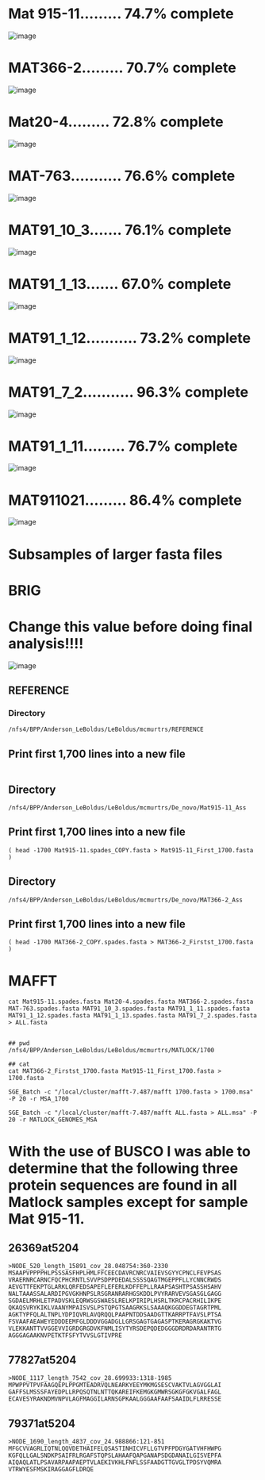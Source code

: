 

# Mat 915-11......... 74.7% complete

![image](https://github.com/mcmurtrs/Cs_pop_gen/assets/49656044/f09e859f-2b76-4bc2-971d-ce5357893789)

# MAT366-2......... 70.7% complete

![image](https://github.com/mcmurtrs/Cs_pop_gen/assets/49656044/4fd305d0-55ce-4af5-a858-3e83a2da61ab)

# Mat20-4......... 72.8% complete

![image](https://github.com/mcmurtrs/Cs_pop_gen/assets/49656044/d97cd89d-aca8-4923-96ee-767bd0e0e32c)

# MAT-763........... 76.6% complete

![image](https://github.com/mcmurtrs/Cs_pop_gen/assets/49656044/ef1baec1-a97f-4d31-8f76-8b7228b1019b)

# MAT91_10_3....... 76.1% complete

![image](https://github.com/mcmurtrs/Cs_pop_gen/assets/49656044/b635158c-1c4e-4bfb-887b-6b20b1c068f5)

# MAT91_1_13....... 67.0% complete

![image](https://github.com/mcmurtrs/Cs_pop_gen/assets/49656044/d7d6fd67-1752-4917-b99e-96047cf0fb26)

# MAT91_1_12........... 73.2% complete

![image](https://github.com/mcmurtrs/Cs_pop_gen/assets/49656044/a3b1514b-93cb-49a3-9865-441063810989)


# MAT91_7_2........... 96.3% complete

![image](https://github.com/mcmurtrs/Cs_pop_gen/assets/49656044/5268fc48-c418-4c6b-84f5-686e4c542b38)


# MAT91_1_11......... 76.7% complete

![image](https://github.com/mcmurtrs/Cs_pop_gen/assets/49656044/25035513-59c0-4948-aa29-95d4091fddc2)


# MAT911021......... 86.4% complete

![image](https://github.com/mcmurtrs/Cs_pop_gen/assets/49656044/52578e48-b6fa-456c-86e0-cc0207ce2727)


# Subsamples of larger fasta files

# BRIG
# Change this value before doing final analysis!!!!
![image](https://github.com/mcmurtrs/Cs_pop_gen/assets/49656044/ce61f03b-babf-44e7-8e1e-b3e231a7c64d)


## REFERENCE

### Directory

```/nfs4/BPP/Anderson_LeBoldus/LeBoldus/mcmurtrs/REFERENCE```
## Print first 1,700 lines into a new file

``` ( head -1700 GCA_002794785.1_PSUO.v3_genomic.fna > GCA_002794785_First_1700.fasta )
 ```
## Directory

``` /nfs4/BPP/Anderson_LeBoldus/LeBoldus/mcmurtrs/De_novo/Mat915-11_Ass ```

## Print first 1,700 lines into a new file

``` ( head -1700 Mat915-11.spades_COPY.fasta > Mat915-11_First_1700.fasta )  ```

## Directory

```/nfs4/BPP/Anderson_LeBoldus/LeBoldus/mcmurtrs/De_novo/MAT366-2_Ass```


## Print first 1,700 lines into a new file

``` ( head -1700 MAT366-2_COPY.spades.fasta > MAT366-2_Firstst_1700.fasta )  ```

# MAFFT
```
cat Mat915-11.spades.fasta Mat20-4.spades.fasta MAT366-2.spades.fasta MAT-763.spades.fasta MAT91_10_3.spades.fasta MAT91_1_11.spades.fasta MAT91_1_12.spades.fasta MAT91_1_13.spades.fasta MAT91_7_2.spades.fasta > ALL.fasta


## pwd
/nfs4/BPP/Anderson_LeBoldus/LeBoldus/mcmurtrs/MATLOCK/1700

## cat
cat MAT366-2_Firstst_1700.fasta Mat915-11_First_1700.fasta > 1700.fasta

SGE_Batch -c "/local/cluster/mafft-7.487/mafft 1700.fasta > 1700.msa" -P 20 -r MSA_1700

SGE_Batch -c "/local/cluster/mafft-7.487/mafft ALL.fasta > ALL.msa" -P 20 -r MATLOCK_GENOMES_MSA

```

# With the use of BUSCO I was able to determine that the following three protein sequences are found in all Matlock samples except for sample Mat 915-11.

## 26369at5204
```
>NODE_520_length_15891_cov_28.048754:360-2330
MSAAPVPPPPHLPSSSASFHPLHMLFFCEECDAVRCNRCVAIEVSGYYCPNCLFEVPSAS
VRAERNRCARNCFQCPHCRNTLSVVPSDPPDEDALSSSSQAGTMGEPPFLLYCNNCRWDS
AEVGTTFEKPTGLARKLQRFEDSAPEFLEFERLKDFFEPLLRAAPSASHTPSASSHSAHV
NALTAAASSALARDIPGVGKHNPSLRSGRANRARHGSKDDLPVYRARVEVSGASGLGAGG
SGDAELMRHLETPADVSKLEQRWSGSWAESLRELKPIRIPLHSRLTKRCPACRHILIKPE
QKAQSVRYKIKLVAANYMPAISVSLPSTQPGTSAAGRKSLSAAAQKGGDDEGTAGRTPML
AGKTYPFQLALTNPLYDPIQVRLAVQRQQLPAAPNTDDSAADGTTKARRPTFAVSLPTSA
FSVAAFAEAWEYEDDDEEMFGLDDDVGGADGLLGRSGAGTGAGASPTKERAGRGKAKTVG
VLEKKANTTVVGGEVVIGRDGRGDVKFNMLISYTYRSDEPQDEDGGGDRDRDARANTRTG
AGGGAGAAKNVPETKTFSFYTVVSLGTIVPRE
```

## 77827at5204
```
>NODE_1117_length_7542_cov_28.699933:1318-1985
MPWPPVTPVFAAGQEPLPPGMTEADRVQLNEARKYEEYMKMGSESCVAKTVLAGVGGLAI
GAFFSLMSSSFAYEDPLLRPQSQTNLNTTQKAREIFKEMGKGMWRSGKGFGKVGALFAGL
ECAVESYRAKNDMVNPVLAGFMAGGILARNSGPKAALGGGAAFAAFSAAIDLFLRRESSE
```

## 79371at5204
```
>NODE_1690_length_4837_cov_24.988866:121-851
MFGCVVAGRLIQTNLQQVDETHAIFELQSASTINHICVFLLGTVPFPDGYGATVHFHWPG
KGFQLLGALSNDKPSAIFRLRGAFSTQPSLAHAAFQAPGANAPSDGDANAILGISVEPFA
AIQAQLATLPSAVARPAAPAEPTVLAEKIVKHLFNFLSSFAADGTTGVGLTPDSYVQMRA
VTRWYESFMSKIRAGGAGFLDRQE


```
